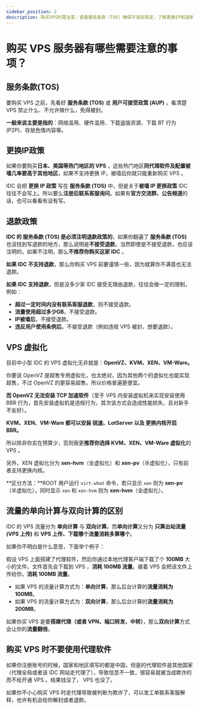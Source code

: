 ```yaml
---
sidebar_position: 2
description: 购买VPS时需注意：查看服务条款（TOS）确保不违反规定，了解更换IP和退款政策。虚拟化技术推荐KVM或XEN，避免超售问题。理解流量计算方式，特别是单向和双向计算对流量消耗的影响。使用代理购买时，确保国家信息一致，以免被认为欺诈。
---
```


# 购买 VPS 服务器有哪些需要注意的事项？

## 服务条款(TOS)

要购买 VPS 之前，先看好 **服务条款 (TOS)** 或 **用户可接受政策 (AUP)** ，看清楚 VPS 禁止什么、不允许做什么，免得被封。

**一般来说主要是指的**：网络滥用、硬件滥用、下载盗版资源、下载 BT 行为 (P2P)、存放色情内容等。

## 更换IP政策

如果你要购买**日本、美国等热门地区的 VPS** ，这些热门地区**同代理软件及配置被墙几率要高于其他地区**，如果不支持更换 IP，被墙后你就只能重新购买 VPS 。

IDC 会把 **更换 IP 政策** 写在 **服务条款 (TOS)** 中，但是关于**被墙 IP 更换政策** IDC 往往不会写上。所以要么**注册后联系客服询问**。如果有**官方交流群、公告频道**的话，也可以看看有没有写。

## 退款政策

**IDC 的 服务条款 (TOS) 是必须注明退款政策的**，如果你翻遍了 **服务条款 (TOS)** 也没找到写退款的地方，那么说明是**不接受退款**。当然即使是不接受退款，也应该注明的，如果不注明，那么**不推荐你购买这家 IDC** 。

**如果 IDC 不支持退款**，那么你购买 VPS 前要谨慎一些，因为就算你不满意也无法退款。

**如果 IDC 支持退款**，但是没多少家 IDC 接受无理由退款，往往会做一定的限制，例如：

- **超过一定时间内没有联系客服退款**，则不接受退款。
- **流量使用超过多少GB**，不接受退款。
- **IP被墙后**，不接受退款。
- **违反用户使用条例后**，不接受退款（例如违规 VPS 被封，想要退款）。

## VPS 虚拟化

目前中小型 IDC 的 VPS 虚拟化无非就是：**OpenVZ、KVM、XEN、VM-Ware。**

你要说 OpenVZ 是超售专用虚拟化，也太绝对，因为其他两个的虚拟化也能实现超售，不过 OpenVZ 的更容易超售，所以价格普遍更便宜。

**而 OpenVZ 无法安装 TCP 加速软件**（至于 VPS 内安装虚拟机来实现安装使用 BBR 行为，首先安装虚拟机是违规行为，其次该方式会造成性能损失，且对新手不友好）。

**KVM、XEN、VM-Ware 都可以安装 锐速、LotServer 以及 更换内核开启 BBR。**

所以除非你实在预算少，否则我更**推荐你选择 KVM、XEN、VM-Ware 虚拟化**的 VPS 。

另外，XEN 虚拟化分为 **xen-hvm**（全虚拟化）和 **xen-pv**（半虚拟化），只有前者支持更换内核。

**区分方法：**ROOT 用户运行 `virt-what` 命令，若只显示 `xen` 则为 **xen-pv**（半虚拟化），同时显示 `xen` 和 `xen-hvm` 则为 **xen-hvm**（全虚拟化）。

## 流量的单向计算与双向计算的区别

IDC 的 VPS 流量分为 **单向计算** 与 **双向计算**。而**单向计算**又分为 **只算出站流量 (VPS 上传)** 和 **VPS 上传、下载哪个流量消耗多算哪个**。

如果你不明白是什么意思，下面举个例子：

假设 VPS 上面搭建了代理软件，然后你通过本地代理客户端下载了个 **100MB** 大小的文件。文件首先会下载到 VPS ，**消耗 100MB 流量**。接着 VPS 会把该文件上传给你，**消耗 100MB 流量**。

- 如果 VPS 的流量计算方式为：**单向计算**，那么后台计算的**流量消耗为 100MB**。
- 如果 VPS 的流量计算方式为：**双向计算**，那么后台计算的**流量消耗为 200MB**。

如果你买 VPS 是要**搭建代理（或者 VPN、端口转发、中转）**，那么**双向计算**方式会让你的**流量翻倍**。

## 购买 VPS 时不要使用代理软件

如果你注册账号的时候，国家和地区填写的都是中国，但是的代理软件是其他国家（代理全局或者该 IDC 网站走代理了），导致信息不一致，很容易就被当成欺诈的而不给开通 VPS 。结果钱没了， VPS 也没了。

如果你不小心购买 VPS 时走代理导致被判断为欺诈了，可以发工单联系客服解释，也许有机会给你解封或者退款。
